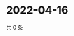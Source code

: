 # 2022-04-16

共 0 条

<!-- BEGIN WEIBO -->
<!-- 最后更新时间 Sat Apr 16 2022 07:16:22 GMT+0800 (China Standard Time) -->

<!-- END WEIBO -->
